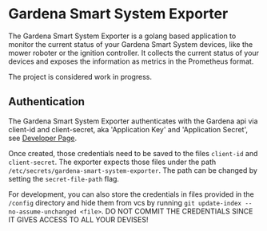 # Gardena Smart System Exporter

The Gardena Smart System Exporter is a golang based application to monitor the current status of your Gardena Smart
System devices, like the mower roboter or the ignition controller.
It collects the current status of your devices and exposes the information as metrics in the Prometheus format.

The project is considered work in progress.

## Authentication

The Gardena Smart System Exporter authenticates with the Gardena api via client-id and client-secret, aka
'Application Key' and 'Application Secret', see [Developer Page](https://developer.husqvarnagroup.cloud/docs/get-started).

Once created, those credentials need to be saved to the files `client-id` and `client-secret`. The exporter expects those
files under the path `/etc/secrets/gardena-smart-system-exporter`. The path can be changed by setting the
`secret-file-path` flag. 

For development, you can also store the credentials in files provided in the `/config` directory and hide them from vcs
by running `git update-index --no-assume-unchanged <file>`.
DO NOT COMMIT THE CREDENTIALS SINCE IT GIVES ACCESS TO ALL YOUR DEVISES!
